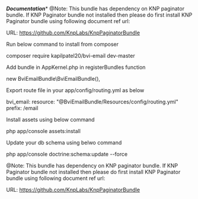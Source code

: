*******Documentation********
@Note: This bundle has dependency on KNP paginator bundle. If KNP Paginator bundle not installed then please do first install KNP Paginator bundle using following document ref url:

URL: https://github.com/KnpLabs/KnpPaginatorBundle

Run below command to install from composer

composer require kapilpatel20/bvi-email dev-master

Add bundle in AppKernel.php in registerBundles function

new BviEmailBundle\BviEmailBundle(),

Export route file in your app/config/routing.yml as below

bvi_email:
    resource: "@BviEmailBundle/Resources/config/routing.yml"
    prefix:   /email

Install assets using below command

php app/console assets:install

Update your db schema using belwo command

php app/console doctrine:schema:update --force

@Note: This bundle has dependency on KNP paginator bundle. If KNP Paginator bundle not installed then please do first install KNP Paginator bundle using following document ref url:

URL: https://github.com/KnpLabs/KnpPaginatorBundle  